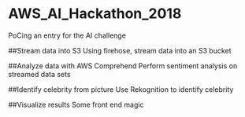 # AWS_AI_Hackathon_2018
PoCing an entry for the AI challenge

##Stream data into S3
Using firehose, stream data into an S3 bucket

##Analyze data with AWS Comprehend
Perform sentiment analysis on streamed data sets

##Identify celebrity from picture
Use Rekognition to identify celebrity 

##Visualize results
Some front end magic
